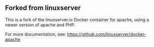 ## Forked from linuxserver

This is a fork of the linuxserver.io Docker container for apache, using a newer version of apache and PHP. 

For more documentation, see: https://github.com/linuxserver/docker-apache
